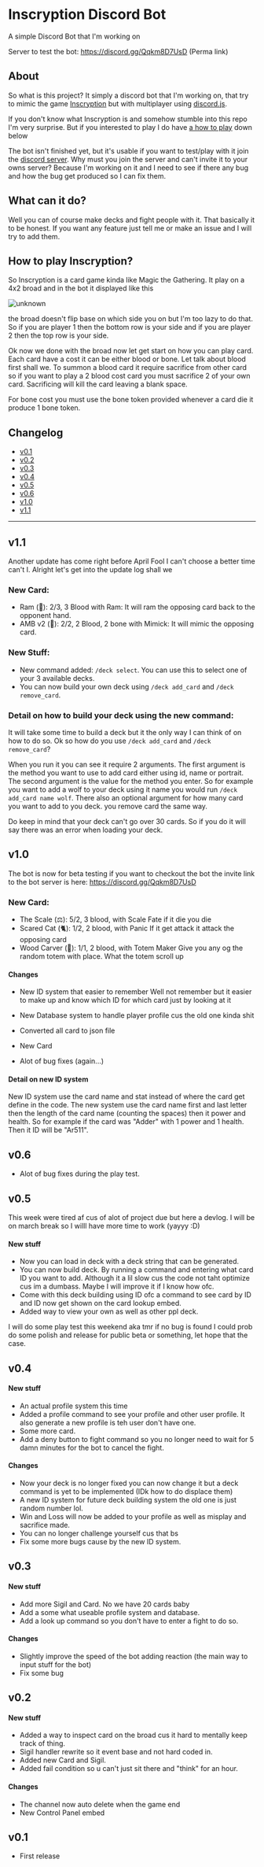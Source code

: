 # Inscryption Discord Bot
A simple Discord Bot that I'm working on

Server to test the bot: https://discord.gg/Qqkm8D7UsD (Perma link)

## About

So what is this project? It simply a discord bot that I'm working on, that try to mimic the game [Inscryption](https://store.steampowered.com/app/1092790/Inscryption/) but with multiplayer using [discord.js](https://discord.js.org/#/docs/discord.js/stable/general/welcome).

If you don't know what Inscryption is and somehow stumble into this repo I'm very surprise. But if you interested to play I do have [a how to play](#how-to-play-inscryption) down below

The bot isn't finished yet, but it's usable if you want to test/play with it join the [discord server](https://discord.gg/Qqkm8D7UsD). Why must you join the server and can't invite it to your owns server? Because I'm working on it and I need to see if there any bug and how the bug get produced so I can fix them.

## What can it do?

Well you can of course make decks and fight people with it. That basically it to be honest. If you want any feature just tell me or make an issue and I will try to add them.

## How to play Inscryption?

So Inscryption is a card game kinda like Magic the Gathering. It play on a 4x2 broad and in the bot it displayed like this

![unknown](https://user-images.githubusercontent.com/89868169/161122737-9e88ac9a-7718-4f7c-afe6-dd6b74af4e96.png)

the broad doesn't flip base on which side you on but I'm too lazy to do that. So if you are player 1 then the bottom row is your side and if you are player 2 then the top row is your side.

Ok now we done with the broad now let get start on how you can play card. Each card have a cost it can be either blood or bone. Let talk about blood first shall we. To summon a blood card it require sacrifice from other card so if you want to play a 2 blood cost card you must sacrifice 2 of your own card. Sacrificing will kill the card leaving a blank space. 

For bone cost you must use the bone token provided whenever a card die it produce 1 bone token.

## Changelog

- [v0.1](#v01)
- [v0.2](#v02)
- [v0.3](#v03)
- [v0.4](#v04)
- [v0.5](#v05)
- [v0.6](#v06)
- [v1.0](#v10)
- [v1.1](#v11)

---

## v1.1
Another update has come right before April Fool I can't choose a better time can't I. Alright let's get into the update log shall we

### New Card:
- Ram (🐏): 2/3, 3 Blood with Ram: It will ram the opposing card back to the opponent hand.
- AMB v2 (🧪): 2/2, 2 Blood, 2 bone with Mimick: It will mimic the opposing card.

### New Stuff:
- New command added: `/deck select`. You can use this to select one of your 3 available decks.
- You can now build your own deck using `/deck add_card` and `/deck remove_card`.

### Detail on how to build your deck using the new command:
It will take some time to build a deck but it the only way I can think of on how to do so. Ok so how do you use `/deck add_card` and `/deck remove_card`? 

When you run it you can see it require 2 arguments. The first argument is the method you want to use to add card either using id, name or portrait. The second argument is the value for the method you enter. So for example you want to add a wolf to your deck using it name you would run `/deck add_card name wolf`. There also an optional argument for how many card you want to add to you deck. you remove card the same way.

Do keep in mind that your deck can't go over 30 cards. So if you do it will say there was an error when loading your deck.

## v1.0

The bot is now for beta testing if you want to checkout the bot the invite link to the bot server is here: https://discord.gg/Qqkm8D7UsD

### New Card:
- The Scale (⚖): 5/2, 3 blood, with Scale Fate if it die you die
- Scared Cat (🐈): 1/2, 2 blood, with Panic If it get attack it attack the opposing card
- Wood Carver (🔪): 1/1, 2 blood, with Totem Maker Give you any og the random totem with place. What the totem scroll up
  
#### Changes

- New ID system that easier to remember Well not remember but it easier to make up and know which ID for which card just by looking at it
- New Database system to handle player profile  cus the old one kinda shit
- Converted all card to json file
- New Card

- Alot of bug fixes (again...)

#### Detail on new ID system
New ID system use the card name and stat instead of where the card get define in the code. The new system use the card name first and last letter then the length of the card name (counting the spaces) then it power and health. So for example if the card was "Adder" with 1 power and 1 health. Then it ID will be "Ar511". 

## v0.6
- Alot of bug fixes during the play test.

## v0.5

This week were tired af cus of alot of project due but here a devlog. I will be on march break so I willl have more time to work (yayyy :D)

#### New stuff

- Now you can load in deck with a deck string that can be generated.
- You can now build deck. By running a command and entering what card ID you want to add. Although it a lil slow cus the code not taht optimize cus im a dumbass. Maybe I will improve it if I know how ofc.
- Come with this deck building using ID ofc a command to see card by ID and ID now get shown on the card lookup embed.
- Added way to view your own as well as other ppl deck.

I will do some play test this weekend aka tmr if no bug is found I could prob do some polish and release for public beta or something, let hope that the case.

## v0.4

#### New stuff

- An actual profile system this time
- Added a profile command to see your profile and other user profile. It also generate a new profile is teh user don't have one.
- Some more card.
- Add a deny button to fight command so you no longer need to wait for 5 damn minutes for the bot to cancel the fight.

#### Changes

- Now your deck is no longer fixed you can now change it but a deck command is yet to be implemented (IDk how to do displace them)
- A new ID system for future deck building system the old one is just random number lol.
- Win and Loss will now be added to your profile as well as misplay and sacrifice made.
- You can no longer challenge yourself cus that bs
- Fix some more bugs cause by the new ID system.

## v0.3

#### New stuff

- Add more Sigil and Card. No we have 20 cards baby
- Add a some what useable profile system and database.
- Add a look up command so you don't have to enter a fight to do so.

#### Changes

- Slightly improve the speed of the bot adding reaction (the main way to input stuff for the bot)
- Fix some bug

## v0.2

#### New stuff

- Added a way to inspect card on the broad cus it hard to mentally keep track of thing.
- Sigil handler rewrite so it event base and not hard coded in.
- Added new Card and Sigil.
- Added fail condition so u can't just sit there and "think" for an hour.

#### Changes

- The channel now auto delete when the game end 
- New Control Panel embed

## v0.1
- First release
